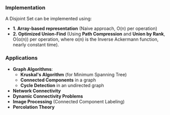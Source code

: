 ### **Implementation**
A Disjoint Set can be implemented using:
- **1. Array-based representation** (Naive approach, O(n) per operation)
- **2. Optimized Union-Find** (Using **Path Compression** and **Union by Rank**, O(α(n)) per operation, where α(n) is the Inverse Ackermann function, nearly constant time).

### **Applications**
- **Graph Algorithms**:
    - **Kruskal's Algorithm** (for Minimum Spanning Tree)
    - **Connected Components** in a graph
    - **Cycle Detection** in an undirected graph
- **Network Connectivity**
- **Dynamic Connectivity Problems**
- **Image Processing** (Connected Component Labeling)
- **Percolation Theory**